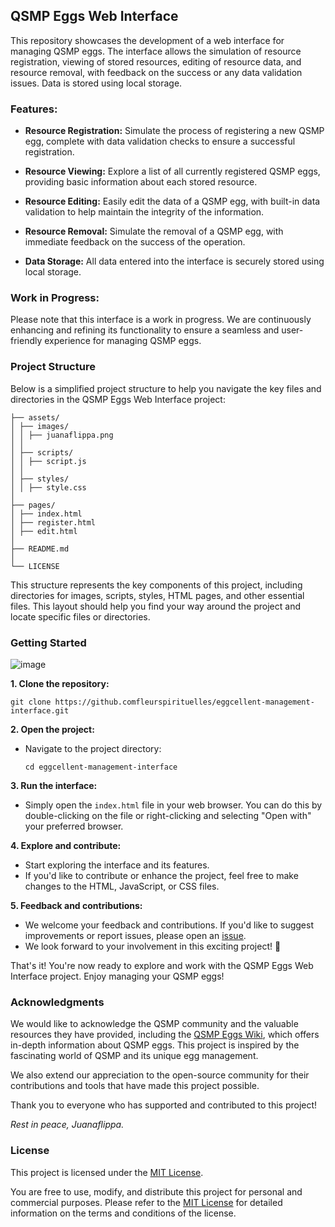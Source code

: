 ## QSMP Eggs Web Interface

This repository showcases the development of a web interface for managing QSMP eggs. The interface allows the simulation of resource registration, viewing of stored resources, editing of resource data, and resource removal, with feedback on the success or any data validation issues. Data is stored using local storage.

### Features:

- **Resource Registration:** Simulate the process of registering a new QSMP egg, complete with data validation checks to ensure a successful registration.

- **Resource Viewing:** Explore a list of all currently registered QSMP eggs, providing basic information about each stored resource.

- **Resource Editing:** Easily edit the data of a QSMP egg, with built-in data validation to help maintain the integrity of the information.

- **Resource Removal:** Simulate the removal of a QSMP egg, with immediate feedback on the success of the operation.

- **Data Storage:** All data entered into the interface is securely stored using local storage.

### Work in Progress:

Please note that this interface is a work in progress. We are continuously enhancing and refining its functionality to ensure a seamless and user-friendly experience for managing QSMP eggs.

### Project Structure

Below is a simplified project structure to help you navigate the key files and directories in the QSMP Eggs Web Interface project:

  ```
  ├── assets/
  │ ├── images/
  │ │ ├── juanaflippa.png
  │ │
  │ ├── scripts/
  │ │ ├── script.js
  │ │
  │ ├── styles/
  │ │ ├── style.css
  │
  ├── pages/
  │ ├── index.html
  │ ├── register.html
  │ ├── edit.html
  │
  ├── README.md
  │
  └── LICENSE
  ```

This structure represents the key components of this project, including directories for images, scripts, styles, HTML pages, and other essential files. This layout should help you find your way around the project and locate specific files or directories.

### Getting Started

![image](https://github.com/fleurspirituelles/eggcellent-management-interface/assets/132085026/79646c54-d4c1-429e-bfb0-61ca24df1743)

**1. Clone the repository:**
  ```
  git clone https://github.comfleurspirituelles/eggcellent-management-interface.git
  ```

**2. Open the project:**
- Navigate to the project directory:
  ```
  cd eggcellent-management-interface
  ```

**3. Run the interface:**
- Simply open the `index.html` file in your web browser. You can do this by double-clicking on the file or right-clicking and selecting "Open with" your preferred browser.

**4. Explore and contribute:**
- Start exploring the interface and its features.
- If you'd like to contribute or enhance the project, feel free to make changes to the HTML, JavaScript, or CSS files.

**5. Feedback and contributions:**
- We welcome your feedback and contributions. If you'd like to suggest improvements or report issues, please open an [issue](https://github.com/fleurspirituelles/eggcellent-management-interface/issues).
- We look forward to your involvement in this exciting project! 🥚

That's it! You're now ready to explore and work with the QSMP Eggs Web Interface project. Enjoy managing your QSMP eggs!

### Acknowledgments

We would like to acknowledge the QSMP community and the valuable resources they have provided, including the [QSMP Eggs Wiki](https://qsmp.fandom.com/wiki/Eggs), which offers in-depth information about QSMP eggs. This project is inspired by the fascinating world of QSMP and its unique egg management.

We also extend our appreciation to the open-source community for their contributions and tools that have made this project possible.

Thank you to everyone who has supported and contributed to this project!

*Rest in peace, Juanaflippa.*

### License

This project is licensed under the [MIT License](LICENSE).

You are free to use, modify, and distribute this project for personal and commercial purposes. Please refer to the [MIT License](https://opensource.org/licenses/MIT) for detailed information on the terms and conditions of the license.
